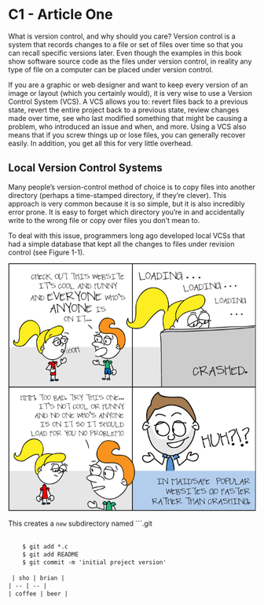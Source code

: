 # C1 - Article One

What is version control, and why should you care? Version control is a system that records changes to a file or set of files over time so that you can recall specific versions later. Even though the examples in this book show software source code as the files under version control, in reality any type of file on a computer can be placed under version control.

If you are a graphic or web designer and want to keep every version of an image or layout (which you certainly would), it is very wise to use a Version Control System (VCS). A VCS allows you to: revert files back to a previous state, revert the entire project back to a previous state, review changes made over time, see who last modified something that might be causing a problem, who introduced an issue and when, and more. Using a VCS also means that if you screw things up or lose files, you can generally recover easily. In addition, you get all this for very little overhead.

## Local Version Control Systems
Many people’s version-control method of choice is to copy files into another directory (perhaps a time-stamped directory, if they’re clever). This approach is very common because it is so simple, but it is also incredibly error prone. It is easy to forget which directory you’re in and accidentally write to the wrong file or copy over files you don’t mean to.

To deal with this issue, programmers long ago developed local VCSs that had a simple database that kept all the changes to files under revision control (see Figure 1-1).


![test image](./img/crash-square.png)

This creates a `new` subdirectory named ```.git
``` that contains all of your necessary repository files — a Git repository skeleton. At this point, nothing in your project is tracked yet. (See Chapter 9 for more information about exactly what files are contained in the .git directory you just created.)

    $ git add *.c
    $ git add README
    $ git commit -m 'initial project version'

 | sho | brian |
| -- | -- |
| coffee | beer |
